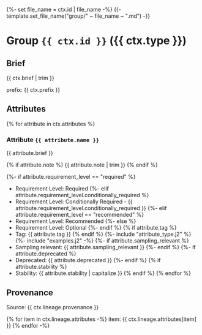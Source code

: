 {%- set file_name = ctx.id | file_name -%}
{{- template.set_file_name("group/" ~ file_name ~ ".md") -}}

# Group `{{ ctx.id }}` ({{ ctx.type }})

## Brief

{{ ctx.brief | trim }}

prefix: {{ ctx.prefix }}

## Attributes

{% for attribute in ctx.attributes %}
### Attribute `{{ attribute.name }}`

{{ attribute.brief }}

{% if attribute.note %}
{{ attribute.note | trim }}
{% endif %}

{%- if attribute.requirement_level == "required" %}
- Requirement Level: Required
{%- elif attribute.requirement_level.conditionally_required %}
- Requirement Level: Conditionally Required - {{ attribute.requirement_level.conditionally_required }}
{%- elif attribute.requirement_level == "recommended" %}
- Requirement Level: Recommended
{%- else %}
- Requirement Level: Optional
{%- endif %}
{% if attribute.tag %}
- Tag: {{ attribute.tag }}
{% endif %}
{%- include "attribute_type.j2" %}
{%- include "examples.j2" -%}
{%- if attribute.sampling_relevant %}
- Sampling relevant: {{ attribute.sampling_relevant }}
{%- endif %}
{%- if attribute.deprecated %}
- Deprecated: {{ attribute.deprecated }}
{%- endif %}
{% if attribute.stability %}
- Stability: {{ attribute.stability | capitalize }}
{% endif %}
{% endfor %}

## Provenance

Source: {{ ctx.lineage.provenance }}

{% for item in ctx.lineage.attributes -%}
item: {{ ctx.lineage.attributes[item] }}
{% endfor -%}